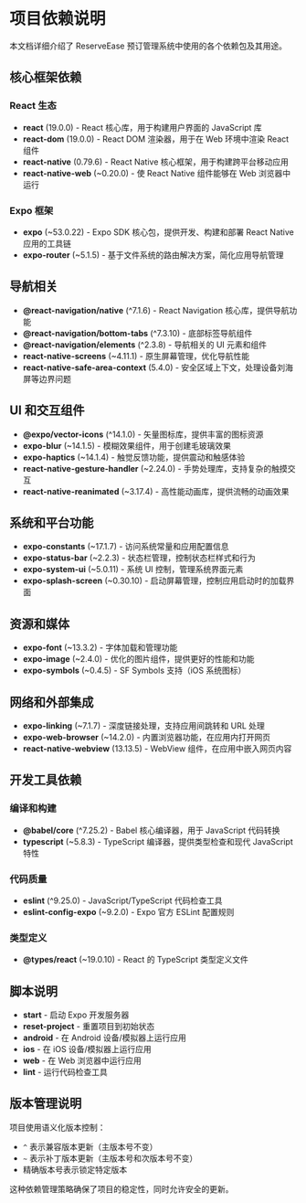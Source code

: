 # 项目依赖说明

本文档详细介绍了 ReserveEase 预订管理系统中使用的各个依赖包及其用途。

## 核心框架依赖

### React 生态
- **react** (19.0.0) - React 核心库，用于构建用户界面的 JavaScript 库
- **react-dom** (19.0.0) - React DOM 渲染器，用于在 Web 环境中渲染 React 组件
- **react-native** (0.79.6) - React Native 核心框架，用于构建跨平台移动应用
- **react-native-web** (~0.20.0) - 使 React Native 组件能够在 Web 浏览器中运行

### Expo 框架
- **expo** (~53.0.22) - Expo SDK 核心包，提供开发、构建和部署 React Native 应用的工具链
- **expo-router** (~5.1.5) - 基于文件系统的路由解决方案，简化应用导航管理

## 导航相关
- **@react-navigation/native** (^7.1.6) - React Navigation 核心库，提供导航功能
- **@react-navigation/bottom-tabs** (^7.3.10) - 底部标签导航组件
- **@react-navigation/elements** (^2.3.8) - 导航相关的 UI 元素和组件
- **react-native-screens** (~4.11.1) - 原生屏幕管理，优化导航性能
- **react-native-safe-area-context** (5.4.0) - 安全区域上下文，处理设备刘海屏等边界问题

## UI 和交互组件
- **@expo/vector-icons** (^14.1.0) - 矢量图标库，提供丰富的图标资源
- **expo-blur** (~14.1.5) - 模糊效果组件，用于创建毛玻璃效果
- **expo-haptics** (~14.1.4) - 触觉反馈功能，提供震动和触感体验
- **react-native-gesture-handler** (~2.24.0) - 手势处理库，支持复杂的触摸交互
- **react-native-reanimated** (~3.17.4) - 高性能动画库，提供流畅的动画效果

## 系统和平台功能
- **expo-constants** (~17.1.7) - 访问系统常量和应用配置信息
- **expo-status-bar** (~2.2.3) - 状态栏管理，控制状态栏样式和行为
- **expo-system-ui** (~5.0.11) - 系统 UI 控制，管理系统界面元素
- **expo-splash-screen** (~0.30.10) - 启动屏幕管理，控制应用启动时的加载界面

## 资源和媒体
- **expo-font** (~13.3.2) - 字体加载和管理功能
- **expo-image** (~2.4.0) - 优化的图片组件，提供更好的性能和功能
- **expo-symbols** (~0.4.5) - SF Symbols 支持（iOS 系统图标）

## 网络和外部集成
- **expo-linking** (~7.1.7) - 深度链接处理，支持应用间跳转和 URL 处理
- **expo-web-browser** (~14.2.0) - 内置浏览器功能，在应用内打开网页
- **react-native-webview** (13.13.5) - WebView 组件，在应用中嵌入网页内容

## 开发工具依赖

### 编译和构建
- **@babel/core** (^7.25.2) - Babel 核心编译器，用于 JavaScript 代码转换
- **typescript** (~5.8.3) - TypeScript 编译器，提供类型检查和现代 JavaScript 特性

### 代码质量
- **eslint** (^9.25.0) - JavaScript/TypeScript 代码检查工具
- **eslint-config-expo** (~9.2.0) - Expo 官方 ESLint 配置规则

### 类型定义
- **@types/react** (~19.0.10) - React 的 TypeScript 类型定义文件

## 脚本说明

- **start** - 启动 Expo 开发服务器
- **reset-project** - 重置项目到初始状态
- **android** - 在 Android 设备/模拟器上运行应用
- **ios** - 在 iOS 设备/模拟器上运行应用
- **web** - 在 Web 浏览器中运行应用
- **lint** - 运行代码检查工具

## 版本管理说明

项目使用语义化版本控制：
- `^` 表示兼容版本更新（主版本号不变）
- `~` 表示补丁版本更新（主版本号和次版本号不变）
- 精确版本号表示锁定特定版本

这种依赖管理策略确保了项目的稳定性，同时允许安全的更新。